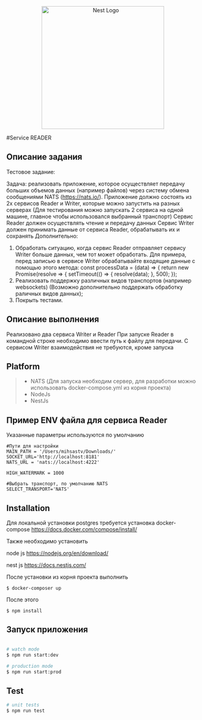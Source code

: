 <p align="center">
  <a href="http://nestjs.com/" target="blank"><img src="https://nestjs.com/img/logo_text.svg" width="320" alt="Nest Logo" /></a>
</p>

#Service READER

## Описание задания

Тестовое задание:

Задача: реализовать приложение, которое осуществляет передачу больших объемов данных (например файлов) через систему обмена сообщениями NATS (https://nats.io/). Приложение должно состоять из 2х сервисов Reader и Writer, которые можно запустить на разных серверах (Для тестирования можно запускать 2 сервиса на одной машине, главное чтобы использовался выбранный транспорт) Сервис Reader должен осуществлять чтение и передачу данных Сервис Writer должен принимать данные от сервиса Reader, обрабатывать их и сохранять Дополнительно:
1. Обработать ситуацию, когда сервис Reader отправляет сервису Writer больше данных, чем тот может обработать. Для примера, перед записью в сервисе Writer обрабатывайте входящие данные с помощью этого метода: const processData = (data) => { return new Promise(resolve => { setTimeout(() => { resolve(data); }, 500); });
2. Реализовать поддержку различных видов транспортов (например websockets) (Возможно дополнительно поддержать обработку раличных видов данных);
3. Покрыть тестами.

## Описание выполнения

Реализовано два сервиса Writer и Reader 
При запуске Reader в командной строке необходимо ввести путь к файлу для передачи.
С сервисом Writer взаимодействия не требуются, кроме запуска


## Platform
>* NATS (Для запуска необходим сервер, для разработки можно использовать
   > docker-compose.yml из корня проекта)
>* NodeJs
>* NestJs

## Пример ENV файла для сервиса Reader
Указанные параметры используются по умолчанию

````dotenv
#Пути для настройки
MAIN_PATH = '/Users/mihsastv/Downloads/'
SOCKET_URL='http://localhost:8181'
NATS_URL = 'nats://localhost:4222'

HIGH_WATERMARK = 1000

#Выбрать транспорт, по умолчанию NATS
SELECT_TRANSPORT='NATS'
````

## Installation
Для локальной установки postgres требуется
установка
docker-compose https://docs.docker.com/compose/install/

Также необходимо установить

node js https://nodejs.org/en/download/

nest js https://docs.nestjs.com/

После установки из корня проекта выполнить
``` shell script
$ docker-composer up 
```
После этого

``` shell script
$ npm install
```

## Запуск приложения

```bash

# watch mode
$ npm run start:dev

# production mode
$ npm run start:prod
```

## Test

```bash
# unit tests
$ npm run test
```
